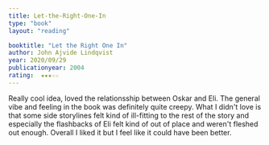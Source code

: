 ```yaml
---
title: Let-the-Right-One-In
type: "book"
layout: "reading"

booktitle: "Let the Right One In"
author: John Ajvide Lindqvist
year: 2020/09/29
publicationyear: 2004
rating:  ★★★☆☆
---
```


Really cool idea, loved the relationsship between Oskar and Eli. The general vibe and feeling in the book was definitely quite creepy. What I didn't love is that some side storylines felt kind of ill-fitting to the rest of the story and especially the flashbacks of Eli felt kind of out of place and weren't fleshed out enough. Overall I liked it but I feel like it could have been better.
